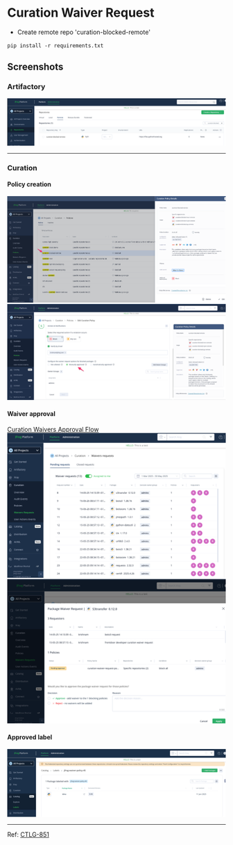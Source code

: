 # Curation Waiver Request

- Create remote repo 'curation-blocked-remote'


````
pip install -r requirements.txt
````

## Screenshots
### Artifactory
<img src="./images/remote-repo.png" />
<br />

<hr />

### Curation
#### Policy creation
<img src="./images/curation-policy.png"/>
<br/>
<img src="./images/curation-policy-actions.png"/>
<br/>

#### Waiver approval 
[Curation Waivers Approval Flow](https://jfrog.com/help/r/jfrog-security-user-guide/products/curation/manage-curation/manage-waivers)
<img src="./images/curation-waiver-requests.png"/>
<br/>
<img src="./images/curation-waiver-request.png"/>
<br/>

#### Approved label
<img src="./images/approved-label.png">
<br/>

---
Ref: [CTLG-851](https://jfrog-int.atlassian.net/browse/CTLG-851)